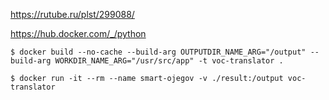 https://rutube.ru/plst/299088/

https://hub.docker.com/_/python

```shell
$ docker build --no-cache --build-arg OUTPUTDIR_NAME_ARG="/output" --build-arg WORKDIR_NAME_ARG="/usr/src/app" -t voc-translator .
```
    

```shell
$ docker run -it --rm --name smart-ojegov -v ./result:/output voc-translator
```
